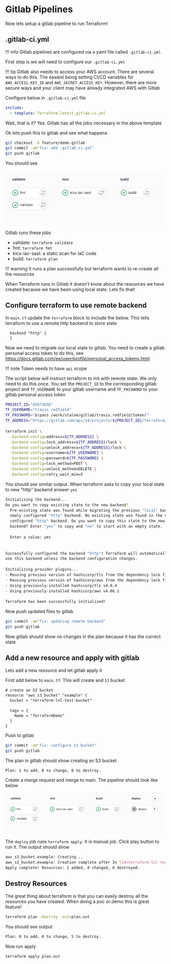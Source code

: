 # Gitlab Pipelines

Now lets setup a gitlab pipeline to run Terraform!

## .gitlab-ci.yml

!!! info
    Gitlab pipelines are configured via a yaml file called `.gitlab-ci.yml`

First step is we will need to configure our `.gitlab-ci.yml`

!!! tip
    Gitlab also needs to access your AWS account. There are several ways to do this. The easiest being setting CI/CD variables for `AWS_ACCESS_KEY_ID` and `AWS_SECRET_ACCESS_KEY`. However, there are more secure ways and your client may have already integrated AWS with Gitlab

Configure below in `.gitlab-ci.yml` file

```yml
include:
  - template: Terraform.latest.gitlab-ci.yml
```

Wait, that is it? Yes. Gitlab has all the jobs necessary in the above template

Ok lets push this to gitlab and see what happens

```bash
git checkout -b feature/demo-gitlab
git commit -am"fix: add .gitlab-ci.yml"
git push gitlab
```

You should see

![Gitlab Pipeline](assets/gitlab-ci.png)

Gitlab runs these jobs
  
- validate: `terraform validate`
- fmt: `terraform fmt`
- kics-iac-sast: a static scan for IaC code
- build: `terraform plan`

!!! warning
    It runs a plan successfully but terraform wants to re-create all the resources
    
When Terraform runs in Gitlab it doesn't know about the resources we have created because we have been using local state. Lets fix that!

## Configure terraform to use remote backend

In `main.tf` update the `terraform` block to include the below. This tells terraform to use a remote http backend to store state

```
  backend "http" {
  }
```

Now we need to migrate our local state to gitlab. You need to create a gitlab personal access token to do this, see <https://docs.gitlab.com/ee/user/profile/personal_access_tokens.html>

!!! note
    Token needs to have `api` scope

The script below will instruct terraform to init with remote state. We only need to do this once. You set the `PROJECT_ID` to the corresponding gitlab project and `TF_USERNAME` to your gitlab username and `TF_PASSWORD` to your gitlab personal access token

```bash
PROJECT_ID="45873656"
TF_USERNAME="travis.redfield"
TF_PASSWORD="$(pass /work/slalom/gitlab/travis.redfield/token)"
TF_ADDRESS="https://gitlab.com/api/v4/projects/${PROJECT_ID}/terraform/state/default"

terraform init \
  -backend-config=address=${TF_ADDRESS} \
  -backend-config=lock_address=${TF_ADDRESS}/lock \
  -backend-config=unlock_address=${TF_ADDRESS}/lock \
  -backend-config=username=${TF_USERNAME} \
  -backend-config=password=${TF_PASSWORD} \
  -backend-config=lock_method=POST \
  -backend-config=unlock_method=DELETE \
  -backend-config=retry_wait_min=5
```

You should see similar output. When terraform asks to copy your local state to new "http" backend answer `yes`

```bash
Initializing the backend...
Do you want to copy existing state to the new backend?
  Pre-existing state was found while migrating the previous "local" backend to the
  newly configured "http" backend. No existing state was found in the newly
  configured "http" backend. Do you want to copy this state to the new "http"
  backend? Enter "yes" to copy and "no" to start with an empty state.

  Enter a value: yes


Successfully configured the backend "http"! Terraform will automatically
use this backend unless the backend configuration changes.

Initializing provider plugins...
- Reusing previous version of hashicorp/tls from the dependency lock file
- Reusing previous version of hashicorp/aws from the dependency lock file
- Using previously-installed hashicorp/tls v4.0.4
- Using previously-installed hashicorp/aws v4.66.1

Terraform has been successfully initialized!
```

Now push updated files to gitlab

```bash
git commit -am"fix: updating remote backend"
git push gitlab
```

Now gitlab should show no changes in the plan because it has the correct state

## Add a new resource and apply with gitlab

Lets add a new resource and let gitlab apply it

First add below to `main.tf`. This will create and `S3` bucket

```hcl
# create an S3 bucket
resource "aws_s3_bucket" "example" {
  bucket = "terraform-lnl-test-bucket"

  tags = {
    Name = "TerraformDemo"
  }
}
```

Push to gitlab

```bash
git commit -am"fix: configure s3 bucket"
git push gitlab
```

The plan in gitlab should show creating an S3 bucket

```bash
Plan: 1 to add, 0 to change, 0 to destroy.
```

Create a merge request and merge to main. The pipeline should look like below

![Gitlab Pipeline](assets/gitlab-merge.png)

The `deploy` job runs `terraform apply`. It is manual job. Click play button to run it. The output should show

```bash
aws_s3_bucket.example: Creating...
aws_s3_bucket.example: Creation complete after 3s [id=terraform-lnl-test-bucket]
Apply complete! Resources: 1 added, 0 changed, 0 destroyed.
```

## Destroy Resources

The great thing about terraform is that you can easily destroy all the resources you have created. When doing a poc or demo this is great feature!

```bash
terraform plan -destroy -out=plan.out
```

You should see output

```bash
Plan: 0 to add, 0 to change, 5 to destroy.
```

Now run apply

```bash
terraform apply plan.out
```